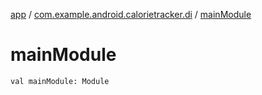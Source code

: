 [app](../index.md) / [com.example.android.calorietracker.di](index.md) / [mainModule](./main-module.md)

# mainModule

`val mainModule: Module`
